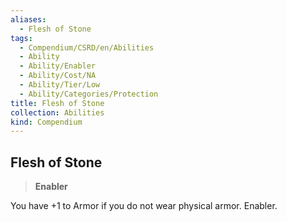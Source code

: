 ```yaml
---
aliases:
  - Flesh of Stone
tags:
  - Compendium/CSRD/en/Abilities
  - Ability
  - Ability/Enabler
  - Ability/Cost/NA
  - Ability/Tier/Low
  - Ability/Categories/Protection
title: Flesh of Stone
collection: Abilities
kind: Compendium
---
```

## Flesh of Stone  
>**Enabler**
  
You have +1 to Armor if you do not wear physical armor. Enabler.